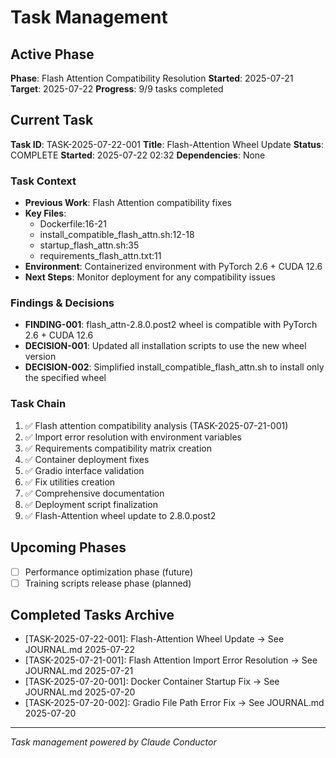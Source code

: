 # Task Management

## Active Phase
**Phase**: Flash Attention Compatibility Resolution
**Started**: 2025-07-21
**Target**: 2025-07-22
**Progress**: 9/9 tasks completed

## Current Task
**Task ID**: TASK-2025-07-22-001
**Title**: Flash-Attention Wheel Update
**Status**: COMPLETE
**Started**: 2025-07-22 02:32
**Dependencies**: None

### Task Context
- **Previous Work**: Flash Attention compatibility fixes
- **Key Files**: 
  - Dockerfile:16-21
  - install_compatible_flash_attn.sh:12-18
  - startup_flash_attn.sh:35
  - requirements_flash_attn.txt:11
- **Environment**: Containerized environment with PyTorch 2.6 + CUDA 12.6
- **Next Steps**: Monitor deployment for any compatibility issues

### Findings & Decisions
- **FINDING-001**: flash_attn-2.8.0.post2 wheel is compatible with PyTorch 2.6 + CUDA 12.6
- **DECISION-001**: Updated all installation scripts to use the new wheel version
- **DECISION-002**: Simplified install_compatible_flash_attn.sh to install only the specified wheel

### Task Chain
1. ✅ Flash attention compatibility analysis (TASK-2025-07-21-001)
2. ✅ Import error resolution with environment variables
3. ✅ Requirements compatibility matrix creation
4. ✅ Container deployment fixes
5. ✅ Gradio interface validation
6. ✅ Fix utilities creation
7. ✅ Comprehensive documentation
8. ✅ Deployment script finalization
9. ✅ Flash-Attention wheel update to 2.8.0.post2

## Upcoming Phases
- [ ] Performance optimization phase (future)
- [ ] Training scripts release phase (planned)

## Completed Tasks Archive
- [TASK-2025-07-22-001]: Flash-Attention Wheel Update → See JOURNAL.md 2025-07-22
- [TASK-2025-07-21-001]: Flash Attention Import Error Resolution → See JOURNAL.md 2025-07-21
- [TASK-2025-07-20-001]: Docker Container Startup Fix → See JOURNAL.md 2025-07-20
- [TASK-2025-07-20-002]: Gradio File Path Error Fix → See JOURNAL.md 2025-07-20

---
*Task management powered by Claude Conductor*
